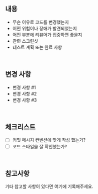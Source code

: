 ## 내용
- 무슨 이유로 코드를 변경했는지
- 어떤 위험이나 장애가 발견되었는지
- 어떤 부분에 리뷰어가 집중하면 좋을지
- 관련 스크린샷
- 테스트 계획 또는 완료 사항
<br/>

## 변경 사항
- 변경 사항 #1
- 변경 사항 #2
- 변경 사항 #3
<br/>

## 체크리스트
- [ ] 커밋 메시지 컨벤션에 맞게 작성 했는가?
- [ ] 코드 스타일을 잘 확인했는가?
<br/>

## 참고사항
기타 참고할 사항이 있다면 여기에 기록해주세요.
<br/>

